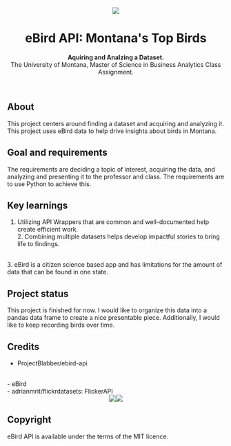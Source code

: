 
<div align="center"><img src="/Users/meganalbee/Desktop/Text Mining/ebird/ADA-birds/img/lark.gif"></img></div>
<h1 align="center">eBird API: Montana's Top Birds</h1>
<p align="center"><strong>Aquiring and Analzing a Dataset. </strong>
<br>The University of Montana, Master of Science in Business Analytics Class Assignment.  </p>
<br/>

<h2>About</h2>
This project centers around finding a dataset and acquiring and analyzing it. This project uses eBird data to help drive insights about birds in Montana. 

<h2>Goal and requirements</h2>

The requirements are deciding a topic of interest, acquiring the data, and analyzing and presenting it to the professor and class. The requirements are to use Python to achieve this. 

<h2>Key learnings</h2>

1. Utilizing API Wrappers that are common and well-documented help create efficient work. 
<br> 2. Combining multiple datasets helps develop impactful stories to bring life to findings.
</br>
3. eBird is a citizen science based app and has limitations for the amount of data that can be found in one state. 
</br> 


<h2>Project status</h2>
This project is finished for now. I would like to organize this data into a pandas data frame to create a nice presentable piece. Additionally, I would like to keep recording birds over time. 

<h2>Credits</h2>

- ProjectBlabber/ebird-api
<br>
- eBird
<br>
- adrianmrit/flickrdatasets: FlickerAPI
<br>


<div align="center"><img src="/Users/meganalbee/Desktop/Text Mining/ebird/ADA-birds/img/ebirdlog.png"><img src="/Users/meganalbee/Desktop/Text Mining/ebird/ADA-birds/img/lablog.png">
</div>

<h2>Copyright</h2>
eBird API is available under the terms of the MIT licence.